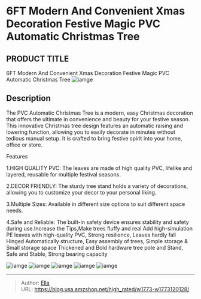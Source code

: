 # 6FT Modern And Convenient Xmas Decoration Festive Magic PVC Automatic Christmas Tree


## PRODUCT TITLE 

6FT Modern And Convenient Xmas Decoration Festive Magic PVC Automatic Christmas Tree
![iamge](https://b2bfiles1.gigab2b.cn/image/wkseller/23022/20231127_1a19010ee541e0af1c69f33b48451b5f.jpg)

## Description

The PVC Automatic Christmas Tree is a modern, easy Christmas decoration that offers the ultimate in convenience and beauty for your festive season. This innovative Christmas tree design features an automatic raising and lowering function, allowing you to easily decorate in minutes without tedious manual setup. It is crafted to bring festive spirit into your home, office or store.








Features

1.HIGH QUALITY PVC: The leaves are made of high quality PVC, lifelike and layered, reusable for multiple festival seasons.

2.DECOR FRIENDLY: The sturdy tree stand holds a variety of decorations, allowing you to customize your decor to your personal liking.

3.Multiple Sizes: Available in different size options to suit different space needs.

4.Safe and Reliable: The built-in safety device ensures stability and safety during use.Increase the Tips,Make trees fluffy and real
Add high-simulation PE leaves with high-quality PVC, Strong resilience, Leaves hardly fall
Hinged Automatically structure, Easy assembly of trees, Simple storage &amp; Small storage space
Thickened and Bold hardware tree pole and Stand, Safe and Stable, Strong bearing capacity







![iamge](https://b2bfiles1.gigab2b.cn/image/wkseller/23022/20230908_044213dcd2f1b5598f292615a297a60a.jpg)
![iamge](https://b2bfiles1.gigab2b.cn/image/wkseller/23022/20230908_464f1c50a96d651d34e19728cf460b4d.jpg)
![iamge](https://b2bfiles1.gigab2b.cn/image/wkseller/23022/20230908_ed4c7117f928c1bab60220c6435c0a13.jpg)
![iamge](https://b2bfiles1.gigab2b.cn/image/wkseller/23022/20230725_99232c550170664cddc532d99d621385.jpg)
![iamge](https://b2bfiles1.gigab2b.cn/image/wkseller/23022/20230912_ce0f29b2df5e25664827a35e4ef0e461.jpg)


---

> Author: [Ella](https://blog.usa.amzshop.net/)  
> URL: https://blog.usa.amzshop.net/high_rated/w1773-w1773120128/  

